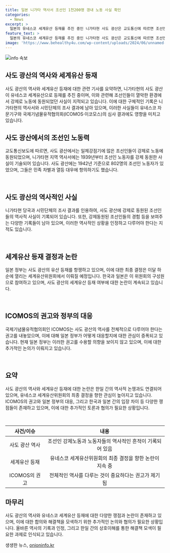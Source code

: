 ```yaml
---
title: 일본 니가타 역사서 조선인 1천200명 갱내 노동 사실 확인
categories:
  - News
excerpt: >
  일본의 유네스코 세계유산 등재를 추진 중인 니가타현 사도 광산은 교도통신에 따르면 조선인이 열악한 환경에서 강제로 일했던 곳으로, 당국 및 시민단체의 조사 결과에 기록으로 남아 있습니다. 1988년 니가타현사에는 1939년부터 조선인을 강제로 동원한 사실이 담겨 있으며, 이에 대한 구체적인 기록과 관련된 사실이 전해졌습니다. 이에 대한 유네스코 세계유산 등재 여부는 이달 하순에 열리는 회의에서 결정될 예정입니다. (단어수: 93)
feature_text: >
  일본의 유네스코 세계유산 등재를 추진 중인 니가타현 사도 광산은 교도통신에 따르면 조선인이 열악한 환경에서 강제로 일했던 곳으로, 당국 및 시민단체의 조사 결과에 기록으로 남아 있습니다. 1988년 니가타현사에는 1939년부터 조선인을 강제로 동원한 사실이 담겨 있으며, 이에 대한 구체적인 기록과 관련된 사실이 전해졌습니다. 이에 대한 유네스코 세계유산 등재 여부는 이달 하순에 열리는 회의에서 결정될 예정입니다. (단어수: 93)
image: 'https://www.behealthy4u.com/wp-content/uploads/2024/06/unnamed-file.png'
---
```


<p><img src="https://www.behealthy4u.com/wp-content/uploads/2024/06/unnamed-file.png" alt="info 속보" /></p>

<h2 data-ke-size="size26">사도 광산의 역사와 세계유산 등재</h2>

<p>사도 광산의 역사와 세계유산 등재에 대한 관련 기사를 요약하면, 니가타현의 사도 광산이 유네스코 세계유산으로 등재를 추진 중이며, 이와 관련해 조선인들이 열악한 환경에서 강제로 노동에 동원되었던 사실이 지적되고 있습니다. 이에 대한 구체적인 기록은 니가타현의 역사서와 시민단체의 조사 결과에 남아 있으며, 이러한 사실들이 유네스코 자문기구와 국제기념물유적협의회(ICOMOS·이코모스)의 심사 결과에도 영향을 미치고 있습니다.</p>

<p data-ke-size="size16"></p>

<h2 data-ke-size="size26">사도 광산에서의 조선인 노동력</h2>

<p>교도통신보도에 따르면, 사도 광산에서는 일제강점기에 많은 조선인들이 강제로 노동에 동원되었으며, 니가타현 지역 역사서에는 1939년부터 조선인 노동자를 강제 동원한 사실이 기술되어 있습니다. 사도 광산에는 1942년 기준으로 802명의 조선인 노동자가 있었으며, 그들은 민족 차별과 열등 대우에 항의하기도 했습니다.</p>

<p data-ke-size="size16">&nbsp;</p>

<h2 data-ke-size="size26">사도 광산의 역사적인 사실</h2>

<p>니가타현 당국과 시민단체의 조사 결과를 인용하여, 사도 광산에 강제로 동원된 조선인들의 역사적 사실이 기록되어 있습니다. 또한, 강제동원된 조선인들의 경험 등을 보여주는 다양한 기록들이 남아 있으며, 이러한 역사적인 상황을 인정하고 다루어야 한다는 지적도 있습니다.</p>

<p data-ke-size="size16">&nbsp;</p>

<h2 data-ke-size="size26">세계유산 등재 결정과 논란</h2>

<p>일본 정부는 사도 광산의 유산 등재를 항쟁하고 있으며, 이에 대한 최종 결정은 이달 하순에 열리는 세계유산위원회에서 이뤄질 예정입니다. 한국과 일본은 이 위원회의 구성원으로 참여하고 있으며, 사도 광산의 세계유산 등재 여부에 대한 논란이 계속되고 있습니다.</p>

<p data-ke-size="size16">&nbsp;</p>

<h2 data-ke-size="size26">ICOMOS의 권고와 정부의 대응</h2>

<p>국제기념물유적협의회인 ICOMOS는 사도 광산의 역사를 전체적으로 다루어야 한다는 권고를 내놓았으며, 이에 대해 일본 정부가 어떻게 대응할지에 대한 관심이 증폭되고 있습니다. 현재 일본 정부는 이러한 권고를 수용할 의향을 보이지 않고 있으며, 이에 대한 추가적인 논의가 이뤄지고 있습니다.</p>

<p data-ke-size="size16">&nbsp;</p>

<h2 data-ke-size="size26">요약</h2>

<p>사도 광산의 역사와 세계유산 등재에 대한 논란은 한일 간의 역사적 논쟁과도 연결되어 있으며, 유네스코 세계유산위원회의 최종 결정을 향한 관심이 높아지고 있습니다. ICOMOS의 권고와 일본 정부의 대응, 그리고 한국과 일본 간의 입장 차이 등 다양한 쟁점들이 존재하고 있으며, 이에 대한 추가적인 토론과 협의가 필요한 상황입니다.</p>

<p data-ke-size="size16">&nbsp;</p>

<table>
    <thead>
        <tr>
            <th style="text-align: center;">사건/이슈</th>
            <th style="text-align: center;">내용</th>
        </tr>
    </thead>
    <tbody>
        <tr>
            <td style="text-align: center;">사도 광산 역사</td>
            <td style="text-align: center;">조선인 강제노동과 노동자들의 역사적인 흔적이 기록되어 있음</td>
        </tr>
        <tr>
            <td style="text-align: center;">세계유산 등재</td>
            <td style="text-align: center;">유네스코 세계유산위원회의 최종 결정을 향한 논란이 지속 중</td>
        </tr>
        <tr>
            <td style="text-align: center;">ICOMOS의 권고</td>
            <td style="text-align: center;">전체적인 역사를 다루는 것이 중요하다는 권고가 제기됨</td>
        </tr>
    </tbody>
</table>

<h2 data-ke-size="size26">마무리</h2>

<p>사도 광산의 역사와 유네스코 세계유산 등재에 대한 다양한 쟁점과 논란이 존재하고 있으며, 이에 대한 합의와 해결책을 모색하기 위한 추가적인 논의와 협의가 필요한 상황입니다. 올바른 역사의 기록과 인정, 그리고 한일 간의 상호이해를 통한 해결책 모색이 필요한 과제로 인식되고 있습니다.</p>
생생한 뉴스, <a href="https://onioninfo.kr" rel="dofollow">onioninfo.kr</a>


